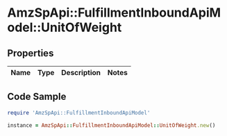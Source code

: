 # AmzSpApi::FulfillmentInboundApiModel::UnitOfWeight

## Properties

Name | Type | Description | Notes
------------ | ------------- | ------------- | -------------

## Code Sample

```ruby
require 'AmzSpApi::FulfillmentInboundApiModel'

instance = AmzSpApi::FulfillmentInboundApiModel::UnitOfWeight.new()
```


